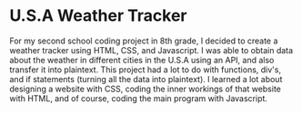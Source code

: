 # U.S.A Weather Tracker
For my second school coding project in 8th grade, I decided to create a weather tracker using HTML, CSS, and Javascript.
I was able to obtain data about the weather in different cities in the U.S.A using an API, and also transfer it into plaintext.
This project had a lot to do with functions, div's, and if statements (turning all the data into plaintext).
I learned a lot about designing a website with CSS, coding the inner workings of that website with HTML, and of course, coding the main program with Javascript.


